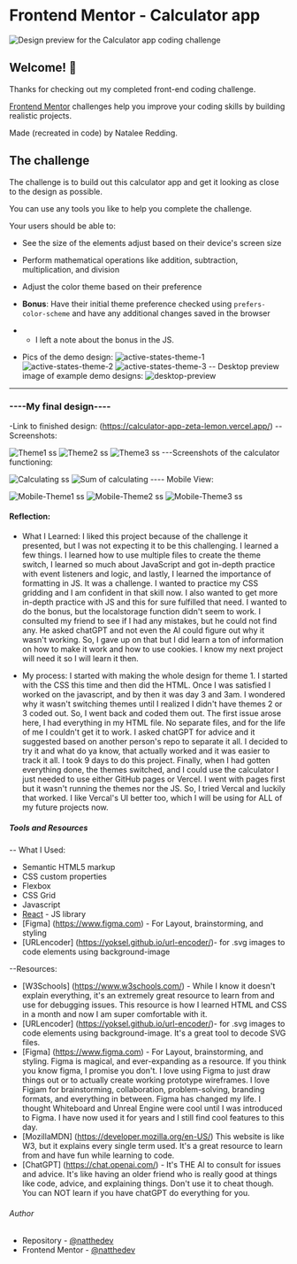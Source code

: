 # Frontend Mentor - Calculator app

![Design preview for the Calculator app coding challenge](./design/desktop-preview.jpg)

## Welcome! 👋

Thanks for checking out my completed front-end coding challenge.

[Frontend Mentor](https://www.frontendmentor.io) challenges help you improve your coding skills by building realistic projects.

Made (recreated in code) by Natalee Redding. 

## The challenge

The challenge is to build out this calculator app and get it looking as close to the design as possible.

You can use any tools you like to help you complete the challenge. 

Your users should be able to:

- See the size of the elements adjust based on their device's screen size
- Perform mathematical operations like addition, subtraction, multiplication, and division
- Adjust the color theme based on their preference
- **Bonus**: Have their initial theme preference checked using `prefers-color-scheme` and have any additional changes saved in the browser
- - I left a note about the bonus in the JS.
 
- Pics of the demo design: 
![active-states-theme-1](https://github.com/Natthedev/CalculatorApp/assets/160279360/13906133-54ed-4c1b-8c4b-7998cf8219cc)
![active-states-theme-2](https://github.com/Natthedev/CalculatorApp/assets/160279360/83bb1e85-8960-408a-b502-dbf0522f6146)
![active-states-theme-3](https://github.com/Natthedev/CalculatorApp/assets/160279360/8e3b7cb7-5238-4630-90f1-40054084c8cb)
-- Desktop preview image of example demo designs:
  ![desktop-preview](https://github.com/Natthedev/CalculatorApp/assets/160279360/b7aac2e9-020e-4cbb-805e-fb82f68e8217)
-----------------------------------------------------------------------------------------------------------------------------------
### ----My final design----
-Link to finished design: (https://calculator-app-zeta-lemon.vercel.app/) 
--Screenshots:

![Theme1 ss](https://github.com/Natthedev/CalculatorApp/assets/160279360/c872569e-f0e7-4565-a2fa-7ffa0fc0abd0)
![Theme2 ss](https://github.com/Natthedev/CalculatorApp/assets/160279360/2c1d6409-ec55-49a4-8c87-3d69a6702fcb)
![Theme3 ss](https://github.com/Natthedev/CalculatorApp/assets/160279360/41a8e1ee-2257-4dc4-9d12-25414254c609)
---Screenshots of the calculator functioning:

![Calculating ss](https://github.com/Natthedev/CalculatorApp/assets/160279360/a2d5b479-6155-4963-bf81-57020fd9fb8b)
![Sum of calculating](https://github.com/Natthedev/CalculatorApp/assets/160279360/e176a181-508d-492b-abbe-9d3e8942ff03)
---- Mobile View:

![Mobile-Theme1 ss](https://github.com/Natthedev/CalculatorApp/assets/160279360/684d2fef-5b33-427a-a1df-d3919c28cac7)
![Mobile-Theme2 ss](https://github.com/Natthedev/CalculatorApp/assets/160279360/95557413-b165-48db-aa94-3549446cf679)
![Mobile-Theme3 ss](https://github.com/Natthedev/CalculatorApp/assets/160279360/59f835c8-dac3-4890-8c85-511be3e8d799)

#### Reflection: 
- What I Learned:
  I liked this project because of the challenge it presented, but I was not expecting it to be this challenging. I learned a few things. I learned how to use multiple files to create the theme switch, I learned so much about JavaScript and got in-depth practice with event listeners and logic, and lastly, I learned the importance of formatting in JS. It was a challenge. I wanted to practice my CSS gridding and I am confident in that skill now. I also wanted to get more in-depth practice with JS and this for sure fulfilled that need. I wanted to do the bonus, but the localstorage function didn't seem to work. I consulted my friend to see if I had any mistakes, but he could not find any. He asked chatGPT and not even the AI could figure out why it wasn't working. So, I gave up on that but I did learn a ton of information on how to make it work and how to use cookies. I know my next project will need it so I will learn it then.

- My process:
  I started with making the whole design for theme 1. I started with the CSS this time and then did the HTML. Once I was satisfied I worked on the javascript, and by then it was day 3 and 3am. I wondered why it wasn't switching themes until I realized I didn't have themes 2 or 3 coded out. So, I went back and coded them out. The first issue arose here, I had everything in my HTML file. No separate files, and for the life of me I couldn't get it to work. I asked chatGPT for advice and it suggested based on another person's repo to separate it all. I decided to try it and what do ya know, that actually worked and it was easier to track it all. I took 9 days to do this project. Finally, when I had gotten everything done, the themes switched, and I could use the calculator I just needed to use either GitHub pages or Vercel. I went with pages first but it wasn't running the themes nor the JS. So, I tried Vercal and luckily that worked. I like Vercal's UI better too, which I will be using for ALL of my future projects now.

##### Tools and Resources
-- What I Used:
- Semantic HTML5 markup
- CSS custom properties
- Flexbox
- CSS Grid
- Javascript
- [React](https://reactjs.org/) - JS library
- [Figma] (https://www.figma.com) - For Layout, brainstorming, and styling
- [URLencoder] (https://yoksel.github.io/url-encoder/)- for .svg images to code elements using background-image

--Resources:
  - [W3Schools] (https://www.w3schools.com/) - While I know it doesn't explain everything, it's an extremely great resource to learn from and use for debugging issues. This resource is how I learned HTML and CSS in a month and now I am super comfortable with it.
- [URLencoder] (https://yoksel.github.io/url-encoder/)- for .svg images to code elements using background-image. It's a great tool to decode SVG files.
- [Figma] (https://www.figma.com) - For Layout, brainstorming, and styling. Figma is magical, and ever-expanding as a resource. If you think you know figma, I promise you don't. I love using Figma to just draw things out or to actually create working prototype wireframes. I love Figjam for brainstorming, collaboration, problem-solving, branding formats, and everything in between. Figma has changed my life. I thought Whiteboard and Unreal Engine were cool until I was introduced to Figma. I have now used it for years and I still find cool features to this day.
- [MozillaMDN] (https://developer.mozilla.org/en-US/) This website is like W3, but it explains every single term used. It's a great resource to learn from and have fun while learning to code.
- [ChatGPT] (https://chat.openai.com/) - It's THE AI to consult for issues and advice. It's like having an older friend who is really good at things like code, advice, and explaining things. Don't use it to cheat though. You can NOT learn if you have chatGPT do everything for you.

###### Author
- Repository - [@natthedev](https://github.com/Natthedev)
- Frontend Mentor - [@natthedev](https://www.frontendmentor.io/profile/Natthedev)


